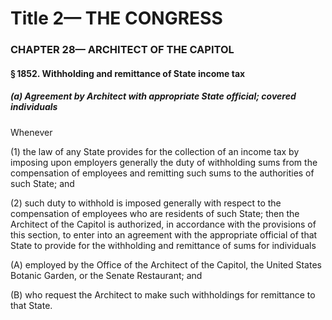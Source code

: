 
# Title 2— THE CONGRESS
### CHAPTER 28— ARCHITECT OF THE CAPITOL
#### § 1852. Withholding and remittance of State income tax
##### (a) Agreement by Architect with appropriate State official; covered individuals

Whenever

(1) the law of any State provides for the collection of an income tax by imposing upon employers generally the duty of withholding sums from the compensation of employees and remitting such sums to the authorities of such State; and

(2) such duty to withhold is imposed generally with respect to the compensation of employees who are residents of such State; then the Architect of the Capitol is authorized, in accordance with the provisions of this section, to enter into an agreement with the appropriate official of that State to provide for the withholding and remittance of sums for individuals

(A) employed by the Office of the Architect of the Capitol, the United States Botanic Garden, or the Senate Restaurant; and

(B) who request the Architect to make such withholdings for remittance to that State.
